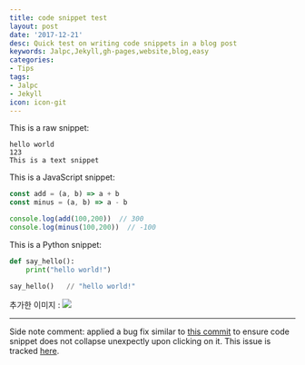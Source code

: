 ```yaml
---
title: code snippet test
layout: post
date: '2017-12-21'
desc: Quick test on writing code snippets in a blog post
keywords: Jalpc,Jekyll,gh-pages,website,blog,easy
categories:
- Tips
tags:
- Jalpc
- Jekyll
icon: icon-git
---
```


This is a raw snippet:

```
hello world
123
This is a text snippet
```


This is a JavaScript snippet:

```javascript
const add = (a, b) => a + b
const minus = (a, b) => a - b

console.log(add(100,200))  // 300
console.log(minus(100,200))  // -100
```

This is a Python snippet:

```python
def say_hello():
    print("hello world!")

say_hello()   // "hello world!"
```

추가한 이미지 : ![](/static/assets/img/blog/2019-03-13-17-17-51.png)

---

Side note comment: applied a bug fix similar to [this commit](https://github.com/Atlas7/atlas7.github.io/commit/6659f4a47f6ec66987adb0f683a9c6f3842252ae#diff-818954a41dbfb01af70050a459c603b9) to ensure code snippet does not collapse unexpectly upon clicking on it. This issue is tracked [here](https://github.com/jarrekk/Jalpc/issues/97).